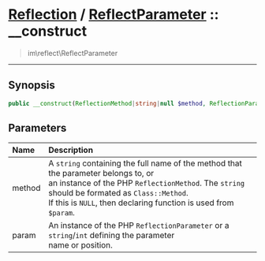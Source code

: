 # [Reflection](reflect.md) / [ReflectParameter](reflect-ReflectParameter.md) :: __construct
 > im\reflect\ReflectParameter
____

## Synopsis
```php
public __construct(ReflectionMethod|string|null $method, ReflectionParameter|string|int $param)
```

## Parameters
| Name | Description |
| :--- | :---------- |
| method | A `string` containing the full name of the method that the parameter belongs to, or<br />an instance of the PHP `ReflectionMethod`. The `string` should be formated as `Class::Method`.<br />If this is `NULL`, then declaring function is used from `$param`. |
| param | An instance of the PHP `ReflectionParameter` or a `string`/`int` defining the parameter<br />name or position. |
